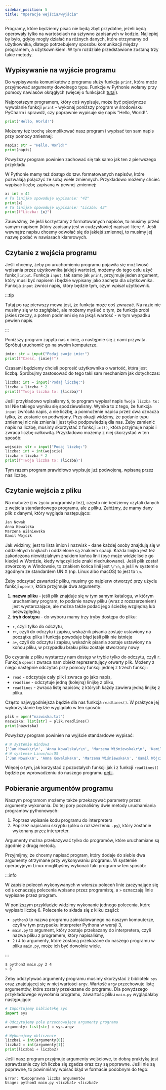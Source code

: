 ```yaml
---
sidebar_position: 5
title: "Operacje wejścia/wyjścia"
---
```


Programy, które będziemy pisać nie będą zbyt przydatne, jeżeli będą operowały
tylko na wartościach na sztywno zapisanych w kodzie. Najlepiej by było, gdyby
mogły działać na różnych danych, które otrzymamy od użytkownika, dlatego
potrzebujemy sposobu komunikacji między programem, a użytkownikiem. W tym
rozdziale przedstawione zostaną trzy takie metody.

## Wypisywanie na wyjście programu

Do wypisywania komunikatów z programu służy funkcja `print`, która może
przyjmować argumenty dowolnego typu. Funkcje w Pythonie wołamy przy pomocy
nawiasów okrągłych (więcej o funkcjach [tutaj](./7-functions.md)).

Najprostszym programem, który coś wypisuje, może być pojedyncze wywołanie funkcji
`print` - wykonaj poniższy program w środowisku PyCharm i sprawdź, czy poprawnie
wypisuje się napis "Hello, World!".

```python showLineNumbers
print("Hello, World!")
```

Możemy też trochę skomplikować nasz program i wypisać ten sam napis przy pomocy
zmiennej:

```python showLineNumbers
napis: str = "Hello, World!"
print(napis)
```

Powyższy program powinien zachować się tak samo jak ten z pierwszego przykładu.

W Pythonie mamy też dostęp do tzw. formatowanych napisów, które pozwalają
połączyć ze sobą wiele zmiennych. Przykładowo możemy chcieć wypisać liczbę
zapisaną w pewnej zmiennej:

```python showLineNumbers
x: int = 42
# Ta linijka spowoduje wypisanie: "42"
print(x)
# Ta linijka spowoduje wypisanie: "Liczba: 42"
print(f"Liczba: {x}")
```

Zauważmy, że jeśli korzystamy z formatowanych napisów, to musimy przed samym
napisem (który zapisany jest w cudzysłowie) napisać literę `f`. Jeśli wewnątrz
napisu chcemy odwołać się do jakiejś zmiennej, to musimy jej nazwę podać w
nawiasach klamrowych.

## Czytanie z wejścia programu

Jeśli chcemy, żeby po uruchomieniu programu pojawiła się możliwość wpisania
przez użytkownika jakiejś wartości, możemy do tego celu użyć funkcji `input`.
Funkcja `input`, tak samo jak `print`, przyjmuje jeden argument, który musi być
napisem i będzie wypisany jako zachęta dla użytkownika. Funkcja `input` zwróci
napis, który będzie tym, czym wpisał użytkownik.

:::tip

Tutaj po raz pierwszy mowa jest, że funkcja może coś zwracać. Na razie nie
musimy się w to zagłębiać, ale możemy myśleć o tym, że funkcja zrobi jakieś
rzeczy, a potem podmieni się na jakąś wartość - w tym wypadku pewien napis.

:::

Poniższy program zapyta nas o imię, a następnie się z nami przywita. Spróbuj
uruchomić go na swoim komputerze.

```python showLineNumbers
imie: str = input("Podaj swoje imie:")
print(f"Cześć, {imie}!")
```

Czasami będziemy chcieli poprosić użytkownika o wartość, która jest liczbą.
Spróbujmy zastosować do tego taki sam mechanizm jak dotychczas:

```python showLineNumbers
liczba: int = input("Podaj liczbę:")
liczba = liczba * 2
print(f"Twoja liczba to: {liczba}")
```

Jeśli przykładowo wpisalismy `5`, to program wypisał napis `Twoja liczba to: 55`!
Nie takiego wyniku się spodziewalismy. Wynika to z tego, że funkcja `input`
zwróciła napis, a nie liczbę, a pomnożenie napisu przez dwa oznacza tylko, że
zostanie on podwojony. Przy okazji widzimy, że podanie typu zmiennej nic nie
zmienia i jest tylko podpowiedzią dla nas. Żeby zamienić napis na liczbę, musimy
skorzystać z funkcji `int()`, która przyjmuje napis i zwraca liczbę całkowitą.
Przykładowo możemy z niej skorzystać w ten sposób:

```python showLineNumbers
wejscie: str = input("Podaj liczbę:")
liczba: int = int(wejscie)
liczba = liczba * 2
print(f"Twoja liczba to: {liczba}")
```

Tym razem program prawidłowo wypisuje już podwojoną, wpisaną przez nas liczbę.

## Czytanie wejścia z pliku

Na maturze (i w życiu programisty też), często nie będziemy czytali danych z
wejścia standardowego programu, ale z pliku. Załóżmy, że mamy dany plik z
danymi, który wygląda następująco:

```txt showLineNumbers
Jan Nowak
Anna Kowalska
Marzena Wiśniewska
Kamil Wójcik
```

Jak widzimy, jest to lista imion i nazwisk - dane każdej osoby znajdują się w
oddzielnych linijkach i oddzielone są znakiem spacji. Każda linijka jest też
zakończona niewidzialnym znakiem końca linii (być może widzieliście go kiedyś
w Wordzie, kiedy włączyliście znaki niedrukowane). Jeśli plik został stworzony
w Windowsie, to znakiem końca linii jest `\r\n`, a jeśli w systemie zgodnym ze
standardem UNIX (np. Linux albo macOS) to jest to `\n`.

Żeby odczytać zawartość pliku, musimy go najpierw otworzyć przy użyciu funkcji
`open()`, która przyjmuje dwa argumenty:

1. **nazwa pliku** - jeśli plik znajduje się w tym samym katalogu, w którym
   uruchamiany program, to podanie nazwy pliku (wraz z rozszerzeniem) jest
   wystarczające, ale można także podać jego ścieżkę względną lub bezwzględną
2. **tryb dostępu** - do wyboru mamy trzy tryby dostępu do pliku:

- `r`, czyli tylko do odczytu,
- `r+`, czyli do odczytu i zapisu, wskaźnik pisania zostaje ustawiony na
  początku pliku i funkcja powoduje błąd jeśli plik nie istnieje
- `a+`, czyli do odczytu i zapisu, wskaźnik pisania zostaje ustawiony na
  końcu pliku, w przypadku braku pliku zostaje stworzony nowy

Do czytania z pliku wystarczy nam dostęp w trybie tylko do odczytu, czyli `r`.
Funkcja `open()` zwraca nam obiekt reprezentujący otwarty plik. Możeny z niego
następnie odczytać przy pomocy funkcji jednej z trzech funkcji:

- `read` - odczytuje cały plik i zwraca go jako napis,
- `readline` - odczytuje jedną (kolejną) linijkę z pliku,
- `readlines` - zwraca listę napisów, z których każdy zawiera jedną linijkę z
  pliku.

Często najwygodniejsza będzie dla nas funkcja `readlines()`. W praktyce jej
wykorzystanie będzie wyglądało w ten sposób:

```python showLineNumbers
plik = open("nazwiska.txt")
nazwiska: list[str] = plik.readlines()
print(nazwiska)
```

Powyższy program powinien na wyjście standardowe wypisać:

```python
# W systemie Windows
['Jan Nowak\r\n', 'Anna Kowalska\r\n', 'Marzena Wiśniewska\r\n', 'Kamil Wójcik\r\n']
# W systemie Linux/macOS
['Jan Nowak\n', 'Anna Kowalska\n', 'Marzena Wiśniewska\n', 'Kamil Wójcik\n']
```

Więcej o tym, jak korzystać z pozostałych funkcji jak i z funkcji `readlines()`
będzie po wprowadzeniu do naszego programu [pętli](./6-loops.md).

## Pobieranie argumentów programu

Naszym programom możemy także przekazywać parametry przez argumenty wykonania.
Do tej pory poznaliśmy dwie metody uruchamiania programów pythonowych:

1. Poprzez wpisanie kodu programu do interpretera
2. Poprzez napisaniu skryptu (pliku o rozszerzeniu `.py`), który zostanie
   wykonany przez interpreter.

Argumenty można przekazywać tylko do programów, które uruchamiane są zgodnie z
drugą metodą.

Przyjmijmy, że chcemy napisać program, który dodaje do siebie dwa argumenty
otrzymane przy wykonywaniu programu. W systemie operacyjnym Linux moglibyśmy
wykonać taki program w ten sposób:

:::info

W zapisie poleceń wykonywanych w wierszu poleceń linie zaczynające się od `$`
oznaczają polecenia wpisane przez programistę, a `>` oznaczają linie wypisane
przez program.

W poniższym przykładzie widzimy wykonanie jednego polecenia, które wypisało
liczbę 6. Polecenie to składa się z kilku części:

- `python3` to nazwa programu zainstalowanego na naszym komputerze, czyli w tym
  przypadku interpreter Pythona w wersji 3,
- `main.py` to argument, który zostaje przekazany do interpretera, czyli nazwa
  pliku z programem, który napisaliśmy,
- `2` i `4` to argumenty, które zostaną przekazane do naszego programu w pliku
  `main.py`, może ich być dowolnie wiele.

:::

```bash
$ python3 main.py 2 4
> 6
```

Żeby odczytywać argumenty programu musimy skorzystać z biblioteki `sys` oraz
znajdującej się w niej wartości `argv`. Wartość `argv` przechowuje listę
argumentów, które zostały przekazane do programu. Dla powyższego przykładowego
wywołania programu, zawartość pliku `main.py` wyglądałaby następująco:

```python showLineNumbers
# Importujemy bibliotekę sys
import sys

# Odczytujemy pole przechowujące argumenty programu
argumenty: list[str] = sys.argv

# Wykonujemy obliczenie
liczba1 = int(argumenty[0])
liczba2 = int(argumenty[1])
print(liczba1 + liczba2)
```

Jeśli nasz program przyjmuje argumenty wejściowe, to dobrą praktyką jest
sprawdzenie czy ich liczba się zgadza oraz czy są poprawne. Jeśli nie są
poprawne, to powinniśmy wpisać błąd w formacie podobnym do tego:

```
Error: Niepoprawna liczba argumentów
Usage: python3 main.py <liczba1> <liczba2>
```
